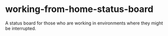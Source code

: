 # working-from-home-status-board
A status board for those who are working in environments where they might be interrupted.
